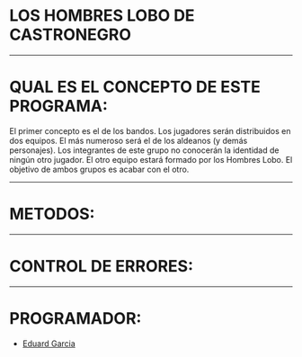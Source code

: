 # LOS HOMBRES LOBO DE CASTRONEGRO
____________________________________________________________________________________________________________________________________________________
# QUAL ES EL CONCEPTO DE ESTE PROGRAMA:
El primer concepto es el de los bandos. Los jugadores serán distribuidos en dos equipos. El más numeroso será el de los aldeanos (y demás personajes). Los integrantes de este grupo no conocerán la identidad de ningún otro jugador. El otro equipo estará formado por los Hombres Lobo. El objetivo de ambos grupos es acabar con el otro.
____________________________________________________________________________________________________________________________________________________

# METODOS:
____________________________________________________________________________________________________________________________________________________

# CONTROL DE ERRORES:
____________________________________________________________________________________________________________________________________________________
# PROGRAMADOR:
- [Eduard Garcia](https://github.com/EduardGF)
